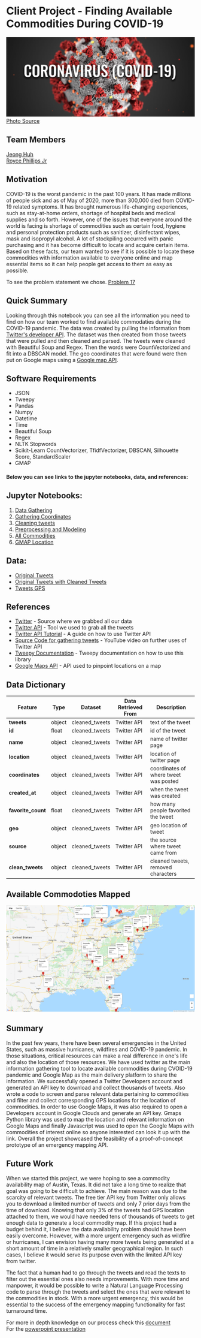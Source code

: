 # Client Project - Finding Available Commodities During COVID-19
![](imgs/CoronaVirusHeader-Final-3-1536x647.jpg)
[Photo Source](https://www.furman.edu/covid-19/)

## Team Members 
[Jeong Huh](https://www.linkedin.com/in/jeong-huh/)
<br>[Royce Phillips Jr](https://www.linkedin.com/in/roycephillipsjr/)

## Motivation
COVID-19 is the worst pandemic in the past 100 years. It has made millions of people sick and as of May of 2020, more than 300,000 died from COVID-19 related symptoms. It has brought numerous life-changing experiences, such as stay-at-home orders, shortage of hospital beds and medical supplies and so forth. However, one of the issues that everyone around the world is facing is shortage of commodities such as certain food, hygiene and personal protection products such as sanitizer, disinfectant wipes, mask and isopropyl alcohol. A lot of stockpiling occurred with panic purchasing and it has become difficult to locate and acquire certain items. Based on these facts, our team wanted to see if it is possible to locate these commodities with information available to everyone online and map essential items so it can help people get access to them as easy as possible.

To see the problem statement we chose. [Problem 17](Presentation_Files/problem_17.txt)

## Quick Summary
Looking through this notebook you can see all the information you need to find on how our team worked to find available commodaties during the COVID-19 pandemic. The data was created by pulling the information from [Twitter's developer API](https://developer.twitter.com/en/docs). The dataset was then created from those tweets that were pulled and then cleaned and parsed. The tweets were cleaned with Beautiful Soup and Regex. Then the words were CountVectorized and fit into a DBSCAN model. The geo coordinates that were found were then put on Google maps using a [Google map API](https://developers.google.com/maps/documentation).

## Software Requirements
- JSON
- Tweepy
- Pandas
- Numpy
- Datetime
- Time
- Beautiful Soup
- Regex
- NLTK Stopwords
- Scikit-Learn CountVectorizer, TfidfVectorizer, DBSCAN, Silhouette Score, StandardScaler
- GMAP

#### Below you can see links to the jupyter notebooks, data, and references:

## Jupyter Notebooks:

1. [Data Gathering](Code/00_Gathering_tweets.ipynb)
2. [Gathering Coordinates](Code/01_Gathering_coordinates.ipynb)
3. [Cleaning tweets](Code/02_Cleaning_tweets.ipynb)
4. [Preprocessing and Modeling](Code/03_Preprocessing_Modeling.ipynb)
5. [All Commodities](Code/04_All_commodities.ipynb)
6. [GMAP Location](Code/05_gmap-location.ipynb)


## Data:
- [Original Tweets](datasets/all_commodities_tweets.csv)
- [Original Tweets with Cleaned Tweets](datasets/cleaned_tweets.csv)
- [Tweets GPS](datasets/tweets_gps.csv)


##  References
- [Twitter](https://twitter.com/) - Source where we grabbed all our data
- [Twitter API](https://developer.twitter.com/en/docs) - Tool we used to grab all the tweets
- [Twitter API Tutorial](http://socialmedia-class.org/twittertutorial.html) - A guide on how to use Twitter API
- [Source Code for gathering tweets](https://www.youtube.com/watch?v=WX0MDddgpA4&list=PL5tcWHG-UPH2zBfOz40HSzcGUPAVOOnu1&index=3) - YouTube video on further uses of Twitter API
- [Tweepy Documentation](http://docs.tweepy.org/en/v3.8.0/index.html) - Tweepy documentation on how to use this library
- [Google Maps API](https://developers.google.com/maps/documentation) - API used to pinpoint locations on a map


##  Data Dictionary
Feature|    Type|    Dataset|Data Retrieved From|Description|
-------|--------|-----------|-------------------|-----------|
**tweets**|object|cleaned_tweets|Twitter API|text of the tweet|
**id**|float|cleaned_tweets|Twitter API|id of the tweet|
**name**|object|cleaned_tweets|Twitter API|name of twitter page|
**location**|object|cleaned_tweets|Twitter API|location of twitter page|
**coordinates**|object|cleaned_tweets|Twitter API|coordinates of where tweet was posted|
**created_at**|object|cleaned_tweets|Twitter API|when the tweet was created|
**favorite_count**|float|cleaned_tweets|Twitter API|how many people favorited the tweet|
**geo**|object|cleaned_tweets|Twitter API|geo location of tweet|
**source**|object|cleaned_tweets|Twitter API|the source where tweet came from|
**clean_tweets**|object|cleaned_tweets|Twitter API|cleaned tweets, removed characters|

## Available Commodoties Mapped
![](imgs/map-commodity.png)

## Summary

In the past few years, there have been several emergencies in the United States, such as massive hurricanes, wildfires and COVID-19 pandemic. In those situations, critical resources can make a real difference in one's life and also the location of those resources. We have used twitter as the main information gathering tool to locate available commodities during CVOID-19 pandemic and Google Map as the main delivery platform to share the information. We successfully opened a Twitter Developers account and generated an API key to download and collect thousands of tweets. Also wrote a code to screen and parse relevant data pertaining to commodities and filter and collect corresponding GPS locations for the location of commodities. In order to use Google Maps, it was also required to open a Developers account in Google Clouds and generate an API key. Gmaps Python library was used to map the location and relevant information on Google Maps and finally Javascript was used to open the Google Maps with commodities of interest online so anyone interested can look it up with the link. Overall the project showcased the feasibility of a proof-of-concept prototype of an emergency mapping API.


## Future Work

When we started this project, we were hoping to see a commodity availability map of Austin, Texas. It did not take a long time to realize that goal was going to be difficult to achieve. The main reason was due to the scarcity of relevant tweets. The free tier API key from Twitter only allows you to download a limited number of tweets and only 7 prior days from the time of download. Knowing that only 3% of the tweets had GPS location attached to them, we would have needed tens of thousands of tweets to get enough data to generate a local commodity map. If this project had a budget behind it, I believe the data availability problem should have been easily overcome. However, with a more urgent emergency such as wildfire or hurricanes, I can envision having many more tweets being generated at a short amount of time in a relatively smaller geographical region. In such cases, I believe it would serve its purpose even with the limited API key from twitter.

The fact that a human had to go through the tweets and read the texts to filter out the essential ones also needs improvements. With more time and manpower, it would be possible to write a Natural Language Processing code to parse through the tweets and select the ones that were relevant to the commodities in stock. With a more urgent emergency, this would be essential to the success of the emergency mapping functionality for fast turnaround time. 


For more in depth knowledge on our process check this [document](Presentation_Files/Executive_Summary_COVID.pdf)
<br>For the [powerpoint presentation](Presentation_Files/PPT_COVID19-Commodity-Map.pdf)
